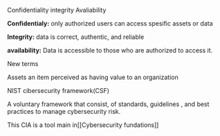 Confidentiality
integrity
Avaliability


**Confidentialy:**
only authorized users can access spesific assets or data 

**Integrity:**
data is correct, authentic, and reliable

**availability:**
Data is accessible to those who are  authorized to access it.

New terms

Assets
an item perceived as having value to an organization


NIST cibersecurity framework(CSF)

A voluntary framework that consist, of standards, guidelines , and  best practices to manage cybersecurity risk.

This CIA is a tool main in[[Cybersecurity fundations]]
